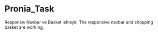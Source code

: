 # Pronia_Task

Responsiv Navbar ve Basket ishleyir.
The responsive navbar and shopping basket are working.

